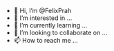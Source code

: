 - 👋 Hi, I’m @FelixPrah
- 👀 I’m interested in ...
- 🌱 I’m currently learning ...
- 💞️ I’m looking to collaborate on ...
- 📫 How to reach me ...

<!---
FelixPrah/FelixPrah is a ✨ special ✨ repository because its `README.md` (this file) appears on your GitHub profile.
You can click the Preview link to take a look at your changes.
--->
